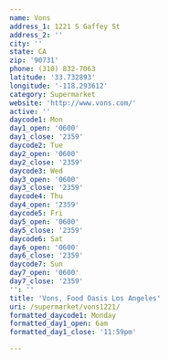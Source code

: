 ```yaml
---
name: Vons
address_1: 1221 S Gaffey St
address_2: ''
city: ''
state: CA
zip: '90731'
phone: (310) 832-7063
latitude: '33.732893'
longitude: '-118.293612'
category: Supermarket
website: 'http://www.vons.com/'
active: ''
daycode1: Mon
day1_open: '0600'
day1_close: '2359'
daycode2: Tue
day2_open: '0600'
day2_close: '2359'
daycode3: Wed
day3_open: '0600'
day3_close: '2359'
daycode4: Thu
day4_open: '2359'
daycode5: Fri
day5_open: '0600'
day5_close: '2359'
daycode6: Sat
day6_open: '0600'
day6_close: '2359'
daycode7: Sun
day7_open: '0600'
day7_close: '2359'
'': ''
title: 'Vons, Food Oasis Los Angeles'
uri: /supermarket/vons1221/
formatted_daycode1: Monday
formatted_day1_open: 6am
formatted_day1_close: '11:59pm'

---
```

